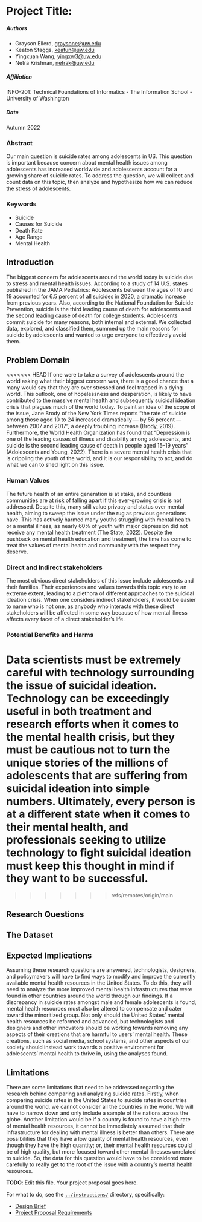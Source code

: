 # Project Title:
##### Authors
* Grayson Ellerd, graysone@uw.edu
* Keaton Staggs, keatun@uw.edu
* Yingxuan Wang, yingxw3@uw.edu
* Netra Krishnan, netrak@uw.edu

##### Affiliation
 INFO-201: Technical Foundations of Informatics - The Information School - University of Washington

##### Date
Autumn 2022

### Abstract
Our main question is suicide rates among adolescents in US. This question is important because concern about mental health issues among adolescents has increased worldwide and adolescents account for a growing share of suicide rates. To address the question, we will collect and count data on this topic, then analyze and hypothesize how we can reduce the stress of adolescents.

### Keywords
- Suicide
- Causes for Suicide
- Death Rate
- Age Range
- Mental Health

## Introduction
The biggest concern for adolescents around the world today is suicide due to stress and mental health issues. According to a study of 14 U.S. states published in the JAMA Pediatrics: Adolescents between the ages of 10 and 19 accounted for 6.5 percent of all suicides in 2020, a dramatic increase from previous years. Also, according to the National Foundation for Suicide Prevention, suicide is the third leading cause of death for adolescents and the second leading cause of death for college students. Adolescents commit suicide for many reasons, both internal and external. We collected data, explored, and classified them, summed up the main reasons for suicide by adolescents and wanted to urge everyone to effectively avoid them.

## Problem Domain
<<<<<<< HEAD
If one were to take a survey of adolescents around the world asking what their biggest concern was, there is a good chance that a many would say that they are over stressed and feel trapped in a dying world. This outlook, one of hopelessness and desperation, is likely to have contributed to the massive mental health and subsequently suicidal ideation crisis that plagues much of the world today. To paint an idea of the scope of the issue, Jane Brody of the New York Times reports “the rate of suicide among those aged 10 to 24 increased dramatically — by 56 percent — between 2007 and 2017”, a deeply troubling increase (Brody, 2019). Furthermore, the World Health Organization has found that “Depression is one of the leading causes of illness and disability among adolescents, and suicide is the second leading cause of death in people aged 15–19 years” (Adolescents and Young, 2022). There is a severe mental health crisis that is crippling the youth of the world, and it is our responsibility to act, and do what we can to shed light on this issue.
### Human Values
 The future health of an entire generation is at stake, and countless communities are at risk of falling apart if this ever-growing crisis is not addressed. Despite this, many still value privacy and status over mental health, aiming to sweep the issue under the rug as previous generations have. This has actively harmed many youths struggling with mental health or a mental illness, as nearly 60% of youth with major depression did not receive any mental health treatment (The State, 2022). Despite the pushback on mental health education and treatment, the time has come to treat the values of mental health and community with the respect they deserve.
### Direct and Indirect stakeholders
 The most obvious direct stakeholders of this issue include adolescents and their families. Their experiences and values towards this topic vary to an extreme extent, leading to a plethora of different approaches to the suicidal ideation crisis. When one considers indirect stakeholders, it would be easier to name who is not one, as anybody who interacts with these direct stakeholders will be affected in some way because of how mental illness affects every facet of a direct stakeholder’s life.
### Potential Benefits and Harms
  Data scientists must be extremely careful with technology surrounding the issue of suicidal ideation. Technology can be exceedingly useful in both treatment and research efforts when it comes to the mental health crisis, but they must be cautious not to turn the unique stories of the millions of adolescents that are suffering from suicidal ideation into simple numbers. Ultimately, every person is at a different state when it comes to their mental health, and professionals seeking to utilize technology to fight suicidal ideation must keep this thought in mind if they want to be successful.
=======
>>>>>>> refs/remotes/origin/main

## Research Questions

## The Dataset

## Expected Implications
Assuming these research questions are answered, technologists, designers, and policymakers will have to find ways to modify and improve the currently available mental health resources in the United States. To do this, they will need to analyze the more improved mental health infrastructures that were found in other countries around the world through our findings. If a discrepancy in suicide rates amongst male and female adolescents is found, mental health resources must also be altered to compensate and cater toward the minoritized group. Not only should the United States’ mental health resources be reformed and advanced, but technologists and designers and other innovators should be working towards removing any aspects of their creations that are harmful to users’ mental health. These creations, such as social media, school systems, and other aspects of our society should instead work towards a positive environment for adolescents’ mental health to thrive in, using the analyses found.

## Limitations
There are some limitations that need to be addressed regarding the research behind comparing and analyzing suicide rates. Firstly, when comparing suicide rates in the United States to suicide rates in countries around the world, we cannot consider all the countries in the world. We will have to narrow down and only include a sample of the nations across the globe. Another limitation would be if a country is found to have a high rate of mental health resources, it cannot be immediately assumed that their infrastructure for dealing with mental illness is better than others. There are possibilities that they have a low quality of mental health resources, even though they have the high quantity; or, their mental health resources could be of high quality, but more focused toward other mental illnesses unrelated to suicide. So, the data for this question would have to be considered more carefully to really get to the root of the issue with a country’s mental health resources.








**TODO**: Edit this file. Your project proposal goes here.

For what to do, see the [`../instructions/`](../instructions/) directory, specifically:

* [Design Brief](../instructions/project-design-brief.pdf)
* [Project Proposal Requirements](../instructions/p01-proposal-requirements.md)
